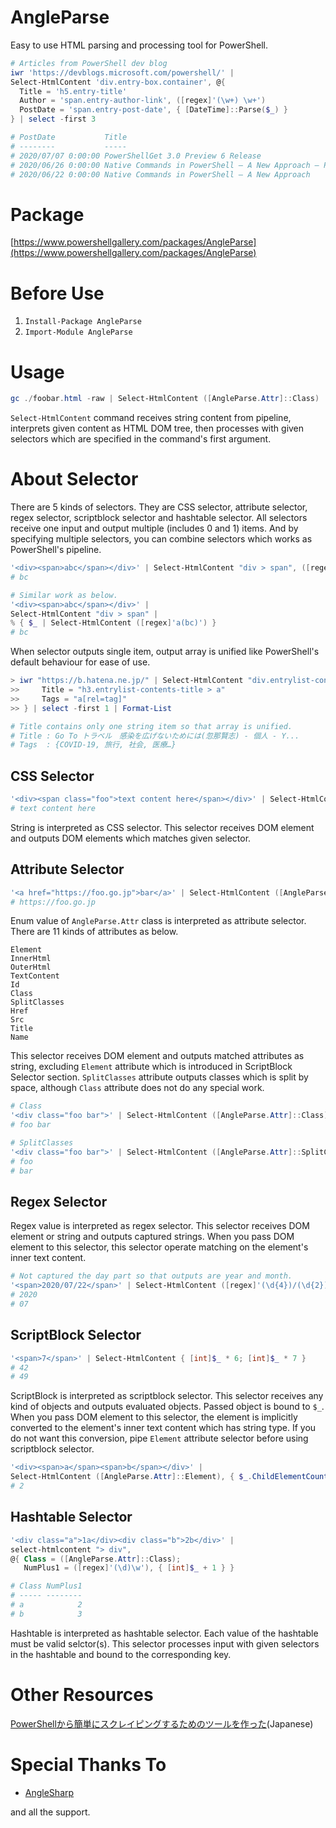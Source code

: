 # AngleParse
Easy to use HTML parsing and processing tool for PowerShell.

```powershell
# Articles from PowerShell dev blog
iwr 'https://devblogs.microsoft.com/powershell/' |
Select-HtmlContent 'div.entry-box.container', @{
  Title = 'h5.entry-title'
  Author = 'span.entry-author-link', ([regex]'(\w+) \w+')
  PostDate = 'span.entry-post-date', { [DateTime]::Parse($_) }
} | select -first 3

# PostDate           Title                                                   Author
# --------           -----                                                   ------
# 2020/07/07 0:00:00 PowerShellGet 3.0 Preview 6 Release                     Sydney
# 2020/06/26 0:00:00 Native Commands in PowerShell – A New Approach – Part 2 Jim
# 2020/06/22 0:00:00 Native Commands in PowerShell – A New Approach          Jim
```

# Package
[https://www.powershellgallery.com/packages/AngleParse](https://www.powershellgallery.com/packages/AngleParse)

# Before Use
1. ```Install-Package AngleParse```
2. ```Import-Module AngleParse```

# Usage
```powershell
gc ./foobar.html -raw | Select-HtmlContent ([AngleParse.Attr]::Class)
```
`Select-HtmlContent` command receives string content from pipeline, interprets given content as HTML DOM tree, then processes with given selectors which are specified in the command's first argument.

# About Selector
There are 5 kinds of selectors.
They are CSS selector, attribute selector, regex selector, scriptblock selector and hashtable selector.
All selectors receive one input and output multiple (includes 0 and 1) items.
And by specifying multiple selectors, you can combine selectors which works as PowerShell's pipeline.
```powershell
'<div><span>abc</span></div>' | Select-HtmlContent "div > span", ([regex]'a(bc)')
# bc

# Similar work as below.
'<div><span>abc</span></div>' |
Select-HtmlContent "div > span" |
% { $_ | Select-HtmlContent ([regex]'a(bc)') }
# bc
```
When selector outputs single item, output array is unified like PowerShell's default behaviour for ease of use.
```powershell
> iwr "https://b.hatena.ne.jp/" | Select-HtmlContent "div.entrylist-contents", @{ 
>>     Title = "h3.entrylist-contents-title > a"
>>     Tags = "a[rel=tag]"
>> } | select -first 1 | Format-List

# Title contains only one string item so that array is unified.
# Title : Go To トラベル　感染を広げないためには(忽那賢志) - 個人 - Y...
# Tags  : {COVID-19, 旅行, 社会, 医療…}    
```

## CSS Selector
```powershell
'<div><span class="foo">text content here</span></div>' | Select-HtmlContent "div > span.foo"
# text content here
```
String is interpreted as CSS selector.
This selector receives DOM element and outputs DOM elements which matches given selector.

## Attribute Selector
```powershell
'<a href="https://foo.go.jp">bar</a>' | Select-HtmlContent ([AngleParse.Attr]::Href)
# https://foo.go.jp
```
Enum value of `AngleParse.Attr` class is interpreted as attribute selector.
There are 11 kinds of attributes as below.
```
Element
InnerHtml
OuterHtml
TextContent
Id
Class
SplitClasses
Href
Src
Title
Name
```
This selector receives DOM element and outputs matched attributes as string, 
excluding `Element` attribute which is introduced in ScriptBlock Selector section.
`SplitClasses` attribute outputs classes which is split by space, although `Class` attribute does not do any special work.
```powershell
# Class
'<div class="foo bar">' | Select-HtmlContent ([AngleParse.Attr]::Class)
# foo bar

# SplitClasses
'<div class="foo bar">' | Select-HtmlContent ([AngleParse.Attr]::SplitClasses)
# foo
# bar
```

## Regex Selector
Regex value is interpreted as regex selector.
This selector receives DOM element or string and outputs captured strings.
When you pass DOM element to this selector, this selector operate matching on the element's inner text content.
```powershell
# Not captured the day part so that outputs are year and month.
'<span>2020/07/22</span>' | Select-HtmlContent ([regex]'(\d{4})/(\d{2})/\d{2}')
# 2020
# 07
```

## ScriptBlock Selector
```powershell
'<span>7</span>' | Select-HtmlContent { [int]$_ * 6; [int]$_ * 7 }
# 42
# 49
```
ScriptBlock is interpreted as scriptblock selector.
This selector receives any kind of objects and outputs evaluated objects.
Passed object is bound to `$_`.
When you pass DOM element to this selector, the element is implicitly converted to the element's inner text content which has string type.
If you do not want this conversion, pipe `Element` attribute selector before using scriptblock selector.
```powershell
'<div><span>a</span><span>b</span></div>' | 
Select-HtmlContent ([AngleParse.Attr]::Element), { $_.ChildElementCount }
# 2
```

## Hashtable Selector
```powershell
'<div class="a">1a</div><div class="b">2b</div>' |
select-htmlcontent "> div",
@{ Class = ([AngleParse.Attr]::Class);
   NumPlus1 = ([regex]'(\d)\w'), { [int]$_ + 1 } }

# Class NumPlus1
# ----- --------
# a            2
# b            3
```
Hashtable is interpreted as hashtable selector.
Each value of the hashtable must be valid selctor(s).
This selector processes input with given selectors in the hashtable and bound to the corresponding key.

# Other Resources
[PowerShellから簡単にスクレイピングするためのツールを作った](https://qiita.com/kamome283/items/5b976a27ed203e959b09)(Japanese)

# Special Thanks To
* [AngleSharp](https://anglesharp.github.io/)

and all the support.

